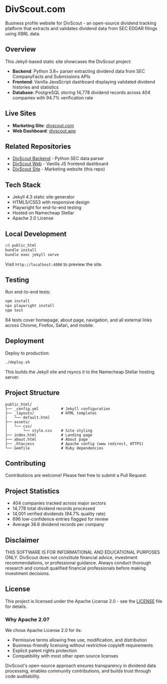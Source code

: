 # DivScout.com

Business profile website for DivScout - an open-source dividend tracking platform that extracts and validates dividend data from SEC EDGAR filings using XBRL data.

## Overview

This Jekyll-based static site showcases the DivScout project:
- **Backend**: Python 3.8+ parser extracting dividend data from SEC CompanyFacts and Submissions APIs
- **Frontend**: Vanilla JavaScript dashboard displaying validated dividend histories and statistics
- **Database**: PostgreSQL storing 14,778 dividend records across 404 companies with 94.7% verification rate

## Live Sites

- **Marketing Site**: [divscout.com](https://divscout.com)
- **Web Dashboard**: [divscout.app](https://divscout.app)

## Related Repositories

- [DivScout Backend](https://github.com/chonito7919/DivScout) - Python SEC data parser
- [DivScout Web](https://github.com/chonito7919/divscout-web) - Vanilla JS frontend dashboard
- [DivScout Site](https://github.com/chonito7919/divscout-site) - Marketing website (this repo)

## Tech Stack

- Jekyll 4.3 static site generator
- HTML5/CSS3 with responsive design
- Playwright for end-to-end testing
- Hosted on Namecheap Stellar
- Apache 2.0 License

## Local Development

```bash
cd public_html
bundle install
bundle exec jekyll serve
```

Visit `http://localhost:4000` to preview the site.

## Testing

Run end-to-end tests:

```bash
npm install
npx playwright install
npm test
```

84 tests cover homepage, about page, navigation, and all external links across Chrome, Firefox, Safari, and mobile.

## Deployment

Deploy to production:

```bash
./deploy.sh
```

This builds the Jekyll site and rsyncs it to the Namecheap Stellar hosting server.

## Project Structure

```
public_html/
├── _config.yml          # Jekyll configuration
├── _layouts/            # HTML templates
│   └── default.html
├── assets/
│   └── css/
│       └── style.css    # Site styling
├── index.html           # Landing page
├── about.html           # About page
├── .htaccess            # Apache config (www redirect, HTTPS)
└── Gemfile              # Ruby dependencies
```

## Contributing

Contributions are welcome! Please feel free to submit a Pull Request.

## Project Statistics

- 404 companies tracked across major sectors
- 14,778 total dividend records processed
- 14,001 verified dividends (94.7% quality rate)
- 696 low-confidence entries flagged for review
- Average 36.6 dividend records per company

## Disclaimer

THIS SOFTWARE IS FOR INFORMATIONAL AND EDUCATIONAL PURPOSES ONLY. DivScout does not constitute financial advice, investment recommendations, or professional guidance. Always conduct thorough research and consult qualified financial professionals before making investment decisions.

## License

This project is licensed under the Apache License 2.0 - see the [LICENSE](LICENSE) file for details.

### Why Apache 2.0?

We chose Apache License 2.0 for its:
- Permissive terms allowing free use, modification, and distribution
- Business-friendly licensing without restrictive copyleft requirements
- Explicit patent rights protection
- Compatibility with most other open source licenses

DivScout's open-source approach ensures transparency in dividend data processing, enables community contributions, and builds trust through code auditability.
